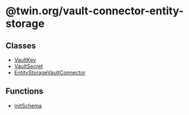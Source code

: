 # @twin.org/vault-connector-entity-storage

## Classes

- [VaultKey](classes/VaultKey.md)
- [VaultSecret](classes/VaultSecret.md)
- [EntityStorageVaultConnector](classes/EntityStorageVaultConnector.md)

## Functions

- [initSchema](functions/initSchema.md)

